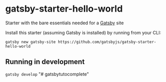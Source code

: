 # gatsby-starter-hello-world
Starter with the bare essentials needed for a [Gatsby](https://www.gatsbyjs.org/) site

Install this starter (assuming Gatsby is installed) by running from your CLI:
```
gatsby new gatsby-site https://github.com/gatsbyjs/gatsby-starter-hello-world
```

## Running in development
`gatsby develop`
"# gatsbytutocomplete" 
